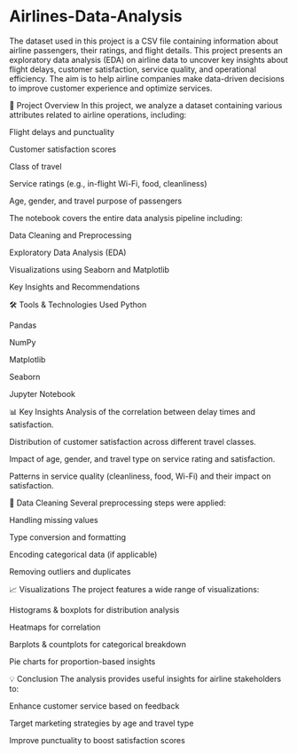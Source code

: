 # Airlines-Data-Analysis
The dataset used in this project is a CSV file containing information about airline passengers, their ratings, and flight details. 
This project presents an exploratory data analysis (EDA) on airline data to uncover key insights about flight delays, customer satisfaction, service quality, and operational efficiency. The aim is to help airline companies make data-driven decisions to improve customer experience and optimize services.

📌 Project Overview
In this project, we analyze a dataset containing various attributes related to airline operations, including:

Flight delays and punctuality

Customer satisfaction scores

Class of travel

Service ratings (e.g., in-flight Wi-Fi, food, cleanliness)

Age, gender, and travel purpose of passengers

The notebook covers the entire data analysis pipeline including:

Data Cleaning and Preprocessing

Exploratory Data Analysis (EDA)

Visualizations using Seaborn and Matplotlib

Key Insights and Recommendations

🛠️ Tools & Technologies Used
Python

Pandas

NumPy

Matplotlib

Seaborn

Jupyter Notebook

📊 Key Insights
Analysis of the correlation between delay times and satisfaction.

Distribution of customer satisfaction across different travel classes.

Impact of age, gender, and travel type on service rating and satisfaction.

Patterns in service quality (cleanliness, food, Wi-Fi) and their impact on satisfaction.

🧹 Data Cleaning
Several preprocessing steps were applied:

Handling missing values

Type conversion and formatting

Encoding categorical data (if applicable)

Removing outliers and duplicates

📈 Visualizations
The project features a wide range of visualizations:

Histograms & boxplots for distribution analysis

Heatmaps for correlation

Barplots & countplots for categorical breakdown

Pie charts for proportion-based insights

💡 Conclusion
The analysis provides useful insights for airline stakeholders to:

Enhance customer service based on feedback

Target marketing strategies by age and travel type

Improve punctuality to boost satisfaction scores
